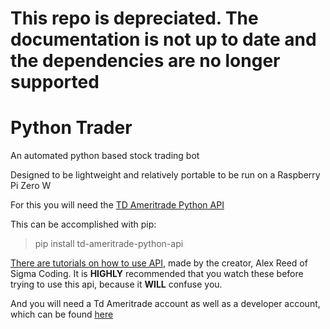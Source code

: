 # This repo is depreciated. The documentation is not up to date and the dependencies are no longer supported

# Python Trader
An automated python based stock trading bot

Designed to be lightweight and relatively portable to be run on a Raspberry Pi Zero W

For this you will need the [TD Ameritrade Python API](https://github.com/areed1192/td-ameritrade-api)

This can be accomplished with pip:
> pip install td-ameritrade-python-api

[There are tutorials on how to use API](https://www.youtube.com/watch?v=k3YFZLeUoa8), made by the creator, Alex Reed of Sigma Coding. It is **HIGHLY** recommended that you watch these before trying to use this api, because it **WILL** confuse you.

And you will need a Td Ameritrade account as well as a developer account, which can be found [here](https://developer.tdameritrade.com)

